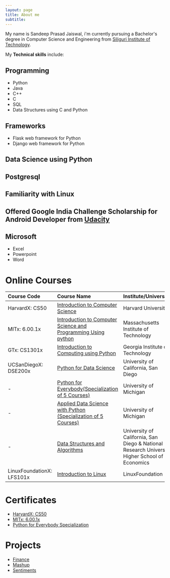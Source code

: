 ```yaml
---
layout: page
title: About me
subtitle:
---
```


My name is Sandeep Prasad Jaiswal, i'm currently pursuing a Bachelor's degree in Computer Science and Engineering from [Siliguri Institute of Technology](https://www.sittechno.org/).

My **Technical skills** include:

## Programming

- Python
- Java
- C++
- C
- SQL
- Data Structures using C and Python

## Frameworks

- Flask web framework for Python
- Django web framework for Python

## Data Science using Python
## Postgresql
## Familiarity with Linux
## Offered Google India Challenge Scholarship for Android Developer from [Udacity](https://in.udacity.com/)
## Microsoft 

 - Excel
 - Powerpoint
 - Word






# Online Courses

|Course Code 		| Course Name 																			| Institute/University 							| Ongoing/Completed 			|
| :----			| :------ 																			|:--- 									| :--- 					|
|HarvardX: CS50		|  [Introduction to Computer Science](https://www.edx.org/course/cs50s-introduction-computer-science-harvardx-cs50x)							| Harvard University 							| Completed 				|
|MITx: 6.00.1x		|  [Introduction to Computer Science and Programming Using python](https://www.edx.org/course/introduction-computer-science-mitx-6-00-1x-11) 			| Massachusetts Institute of Technology 				| Completed 				|
|GTx: CS1301x		|  [Introduction to Computing using Python](https://www.edx.org/course/introduction-computing-using-python-gtx-cs1301x)						| Georgia Institute of Technology 					| Completed 				|
|UCSanDiegoX: DSE200x 	|  [Python for Data Science](https://www.edx.org/course/python-for-data-science)							| University of California, San Diego					| Ongoing 				|
|-			|  [Python for Everybody(Specialization of 5 Courses)](https://www.coursera.org/specializations/python)								| University of Michigan						| Ongoing				|
|-			|  [Applied Data Science with Python (Specialization of 5 Courses)](https://www.coursera.org/specializations/data-science-python)				| University of Michigan						| Ongoing				|	
|-			|  [Data Structures and Algorithms](https://www.coursera.org/specializations/data-structures-algorithms)							| University of California, San Diego & National Research University Higher School of Economics|Ongoing		|
|LinuxFoundationX: LFS101x| [Introduction to Linux](https://www.edx.org/course/introduction-linux-linuxfoundationx-lfs101x-1)								| LinuxFoundation							| Ongoing				|															  		

# Certificates

- [HarvardX: CS50](https://courses.edx.org/certificates/6a272e5983004a96ba45869d95ce633e)
- [MITx: 6.00.1x](https://courses.edx.org/certificates/6c40e5a48075457ea7d99fd8775b51cc)
- [Python for Everybody Specialization](https://www.coursera.org/account/accomplishments/verify/UGP9UQ53QP6J)

# Projects

- [Finance](https://sandyjswl.github.io/finance/)
- [Mashup](https://sandyjswl.github.io/mashup/)
- [Sentiments](https://sandyjswl.github.io/sentiments/)

